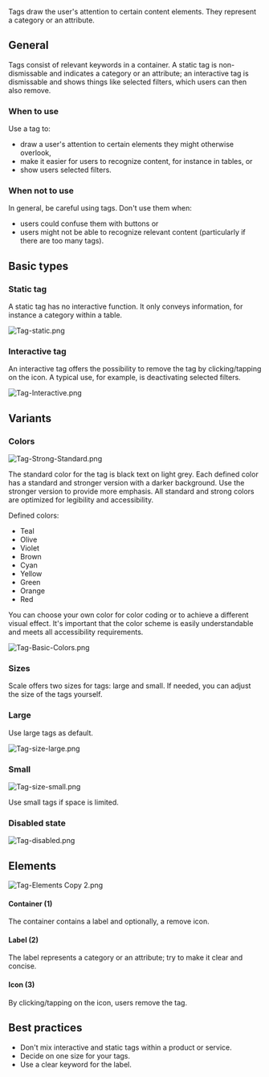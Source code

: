Tags draw the user's attention to certain content elements. They represent a category or an attribute.

## General

Tags consist of relevant keywords in a container. A static tag is non-dismissable and indicates a category or an attribute; an interactive tag is dismissable and shows things like selected filters, which users can then also remove.

### When to use

Use a tag to:

- draw a user's attention to certain elements they might otherwise overlook,
- make it easier for users to recognize content, for instance in tables, or
- show users selected filters.

### When not to use

In general, be careful using tags. Don't use them when:

- users could confuse them with buttons or
- users might not be able to recognize relevant content (particularly if there are too many tags).

## Basic types

### Static tag

A static tag has no interactive function. It only conveys information, for instance a category within a table.

![Tag-static.png](assets/3_components/tag/tag-static.png)

### Interactive tag

An interactive tag offers the possibility to remove the tag by clicking/tapping on the icon. A typical use, for example, is deactivating selected filters.

![Tag-Interactive.png](assets/3_components/tag/tag-interactive.png)

## Variants

### Colors

![Tag-Strong-Standard.png](assets/3_components/tag/tag-strong-standard.png)

The standard color for the tag is black text on light grey. Each defined color has a standard and stronger version with a darker background. Use the stronger version to provide more emphasis.
All standard and strong colors are optimized for legibility and accessibility.

Defined colors:

- Teal
- Olive
- Violet
- Brown
- Cyan
- Yellow
- Green
- Orange
- Red

You can choose your own color for color coding or to achieve a different visual effect. It's important that the color scheme is easily understandable and meets all accessibility requirements.

![Tag-Basic-Colors.png](assets/3_components/tag/tag-basic-colors.png)

### Sizes

Scale offers two sizes for tags: large and small. If needed, you can adjust the size of the tags yourself.

### Large

Use large tags as default.

![Tag-size-large.png](assets/3_components/tag/tag-size-large.png)

### Small

![Tag-size-small.png](assets/3_components/tag/tag-size-small.png)

Use small tags if space is limited.

### Disabled state

![Tag-disabled.png](assets/3_components/tag/tag-disabled.png)

## Elements

![Tag-Elements Copy 2.png](assets/3_components/tag/tag-elements.png)

#### Container (1)

The container contains a label and optionally, a remove icon.

#### Label (2)

The label represents a category or an attribute; try to make it clear and concise.

#### Icon (3)

By clicking/tapping on the icon, users remove the tag.

## Best practices

- Don't mix interactive and static tags within a product or service.
- Decide on one size for your tags.
- Use a clear keyword for the label.
